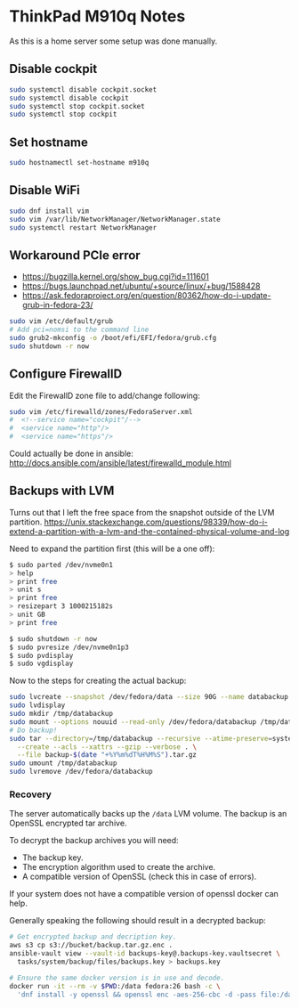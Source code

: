 ThinkPad M910q Notes
====================
As this is a home server some setup was done manually.

Disable cockpit
---------------
```bash
sudo systemctl disable cockpit.socket 
sudo systemctl disable cockpit
sudo systemctl stop cockpit.socket 
sudo systemctl stop cockpit
```


Set hostname
------------
```bash
sudo hostnamectl set-hostname m910q
```


Disable WiFi
------------
```bash
sudo dnf install vim
sudo vim /var/lib/NetworkManager/NetworkManager.state
sudo systemctl restart NetworkManager
```


Workaround PCIe error
---------------------

  * https://bugzilla.kernel.org/show_bug.cgi?id=111601
  * https://bugs.launchpad.net/ubuntu/+source/linux/+bug/1588428
  * https://ask.fedoraproject.org/en/question/80362/how-do-i-update-grub-in-fedora-23/

```bash
sudo vim /etc/default/grub
# Add pci=nomsi to the command line
sudo grub2-mkconfig -o /boot/efi/EFI/fedora/grub.cfg
sudo shutdown -r now
```


Configure FirewallD
-------------------
Edit the FirewallD zone file to add/change following:
```bash
sudo vim /etc/firewalld/zones/FedoraServer.xml
#  <!--service name="cockpit"/-->
#  <service name="http"/>
#  <service name="https"/>
```

Could actually be done in ansible: http://docs.ansible.com/ansible/latest/firewalld_module.html



Backups with LVM
----------------
Turns out that I left the free space from the snapshot outside of the LVM partition.
https://unix.stackexchange.com/questions/98339/how-do-i-extend-a-partition-with-a-lvm-and-the-contained-physical-volume-and-log

Need to expand the partition first (this will be a one off):
```bash
$ sudo parted /dev/nvme0n1
> help
> print free
> unit s
> print free
> resizepart 3 1000215182s
> unit GB
> print free

$ sudo shutdown -r now
$ sudo pvresize /dev/nvme0n1p3
$ sudo pvdisplay
$ sudo vgdisplay
```

Now to the steps for creating the actual backup:
```bash
sudo lvcreate --snapshot /dev/fedora/data --size 90G --name databackup
sudo lvdisplay
sudo mkdir /tmp/databackup
sudo mount --options nouuid --read-only /dev/fedora/databackup /tmp/databackup
# Do backup!
sudo tar --directory=/tmp/databackup --recursive --atime-preserve=system \
  --create --acls --xattrs --gzip --verbose . \
  --file backup-$(date "+%Y%m%dT%H%M%S").tar.gz
sudo umount /tmp/databackup
sudo lvremove /dev/fedora/databackup
```

### Recovery
The server automatically backs up the `/data` LVM volume.
The backup is an OpenSSL encrypted tar archive.

To decrypt the backup archives you will need:

  * The backup key.
  * The encryption algorithm used to create the archive.
  * A compatible version of OpenSSL (check this in case of errors).

If your system does not have a compatible version of openssl docker can help.

Generally speaking the following should result in a decrypted backup:
```bash
# Get encrypted backup and decription key.
aws s3 cp s3://bucket/backup.tar.gz.enc .
ansible-vault view --vault-id backups-key@.backups-key.vaultsecret \
  tasks/system/backup/files/backups.key > backups.key

# Ensure the same docker version is in use and decode.
docker run -it --rm -v $PWD:/data fedora:26 bash -c \
  'dnf install -y openssl && openssl enc -aes-256-cbc -d -pass file:/data/backups.key -in /data/backup.tar.gz.enc -out /data/backup.tar.gz'
```
